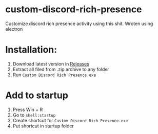 # custom-discord-rich-presence
Customize discord rich presence activity using this shit. Wroten using electron
# Installation:
1. Download latest version in [Releases](https://github.com/GovnocodedByChapo/custom-discord-rich-presence/releases)
2. Extract all filed from .zip archive to any folder
3. Run `Custom Discord Rich Presence.exe`

# Add to startup
1. Press Win + R
2. Go to `shell:startup`
3. Create shortcut for `Custom Discord Rich Presence.exe`
4. Put shortcut in startup folder
